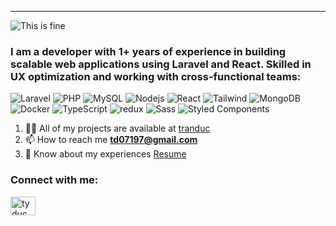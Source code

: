 ---

<img src="https://readme-typing-svg.demolab.com?font=Noto+Sans&weight=600&size=32&pause=1000&color=ECAA43&random=false&width=435&lines=Hi+%F0%9F%91%8B%2C+I'm+Tran Y Duc" alt="This is fine">

<h3 align="left">I am a developer with 1+ years of experience in building scalable web applications using Laravel and React. Skilled in UX optimization and working with cross-functional teams:</h3>
<p>
   <img alt="Laravel" src="https://img.shields.io/badge/-Laravel-f55247?style=flat&logo=laravel&logoColor=white" />
   <img alt="PHP" src="https://img.shields.io/badge/-PHP-8892BF?style=flat&logo=php&logoColor=white" />
   <img alt="MySQL" src="https://img.shields.io/badge/mysql-4479A1??style=flat-square&logo=mysql&logoColor=white" />
   <img alt="Nodejs" src="https://img.shields.io/badge/-Nodejs-43853d?style=flat-square&logo=Node.js&logoColor=white" />
   <img alt="React" src="https://img.shields.io/badge/-React-45b8d8?style=flat-square&logo=react&logoColor=white" />
   <img alt="Tailwind" src="https://img.shields.io/badge/Tailwind_CSS-38B2AC?style=flat-square&logo=tailwindcss&logoColor=white" />
   <img alt="MongoDB" src="https://img.shields.io/badge/-MongoDB-13aa52?style=flat-square&logo=mongodb&logoColor=white" />
   <img alt="Docker" src="https://img.shields.io/badge/-Docker-46a2f1?style=flat-square&logo=docker&logoColor=white" />
   <img alt="TypeScript" src="https://img.shields.io/badge/-TypeScript-007ACC?style=flat-square&logo=typescript&logoColor=white" />
   <img alt="redux" src="https://img.shields.io/badge/-Redux-764ABC?style=flat-square&logo=redux&logoColor=white" />
   <img alt="Sass" src="https://img.shields.io/badge/-Sass-CC6699?style=flat-square&logo=sass&logoColor=white" />
   <img alt="Styled Components" src="https://img.shields.io/badge/-Styled_Components-db7092?style=flat-square&logo=styled-components&logoColor=white" />
</p>

1. 👨‍💻 All of my projects are available at [tranduc](https://tranduc.vercel.app/)
2. 📫 How to reach me **td07197@gmail.com**
3. 📄 Know about my experiences [Resume](https://tranduc.vercel.app/TranYDuc-CV_PHP_Developer.pdf)

<h3 align="left">Connect with me:</h3>
<p align="left">
   <a href="https://linkedin.com/in/tyduc" target="blank"><img align="center" src="https://raw.githubusercontent.com/rahuldkjain/github-profile-readme-generator/master/src/images/icons/Social/linked-in-alt.svg" alt="tyduc" height="30" width="40" /></a>
</p>

